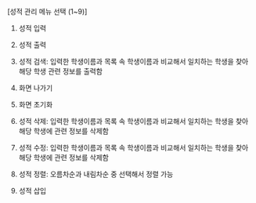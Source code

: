 [성적 관리 메뉴 선택 (1~9)]

1. 성적 입력 
 
2. 성적 출력

3. 성적 검색: 입력한 학생이름과 목록 속 학생이름과 비교해서 일치하는 학생을 찾아 해당 학생 관련 정보를 출력함
      
4. 화면 나가기 
   
5. 화면 초기화

6. 성적 삭제: 입력한 학생이름과 목록 속 학생이름과 비교해서 일치하는 학생을 찾아 해당 학생에 관련 정보를 삭제함
     
7. 성적 수정: 입력한 학생이름과 목록 속 학생이름과 비교해서 일치하는 학생을 찾아 해당 학생에 관련 정보를 삭제함

8. 성적 정렬: 오름차순과 내림차순 중 선택해서 정렬 가능

9. 성적 삽입
